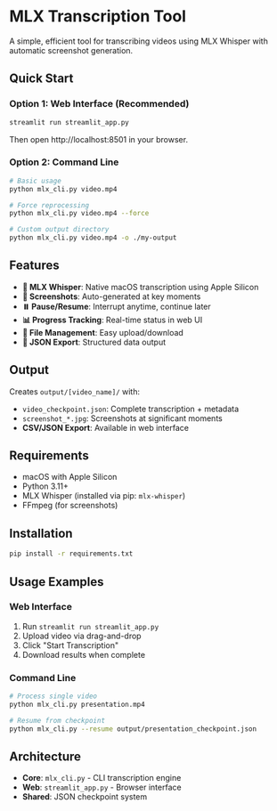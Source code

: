 # MLX Transcription Tool

A simple, efficient tool for transcribing videos using MLX Whisper with automatic screenshot generation.

## Quick Start

### Option 1: Web Interface (Recommended)
```bash
streamlit run streamlit_app.py
```
Then open http://localhost:8501 in your browser.

### Option 2: Command Line
```bash
# Basic usage
python mlx_cli.py video.mp4

# Force reprocessing
python mlx_cli.py video.mp4 --force

# Custom output directory
python mlx_cli.py video.mp4 -o ./my-output
```

## Features

- **🎯 MLX Whisper**: Native macOS transcription using Apple Silicon
- **📸 Screenshots**: Auto-generated at key moments
- **⏸️ Pause/Resume**: Interrupt anytime, continue later
- **📊 Progress Tracking**: Real-time status in web UI
- **📁 File Management**: Easy upload/download
- **🔄 JSON Export**: Structured data output

## Output

Creates `output/[video_name]/` with:
- `video_checkpoint.json`: Complete transcription + metadata
- `screenshot_*.jpg`: Screenshots at significant moments
- **CSV/JSON Export**: Available in web interface

## Requirements

- macOS with Apple Silicon
- Python 3.11+
- MLX Whisper (installed via pip: `mlx-whisper`)
- FFmpeg (for screenshots)

## Installation

```bash
pip install -r requirements.txt
```

## Usage Examples

### Web Interface
1. Run `streamlit run streamlit_app.py`
2. Upload video via drag-and-drop
3. Click "Start Transcription"
4. Download results when complete

### Command Line
```bash
# Process single video
python mlx_cli.py presentation.mp4

# Resume from checkpoint
python mlx_cli.py --resume output/presentation_checkpoint.json
```

## Architecture

- **Core**: `mlx_cli.py` - CLI transcription engine
- **Web**: `streamlit_app.py` - Browser interface
- **Shared**: JSON checkpoint system
